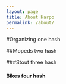 ```yaml
---
layout: page
title: About Harpo
permalink: /about/
---
```

#Organizing one hash

##Mopeds two hash

###Stout three hash

#### Bikes four hash